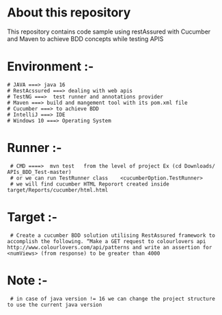 # **About this repository**
This repository contains code sample using restAssured with Cucumber and Maven  to achieve BDD concepts while testing APIS 

  # **Environment :-** 


    # JAVA ===> java 16 
    # RestAcssured ===> dealing with web apis 
    # TestNG ===>  test runner and annotations provider 
    # Maven ===> build and mangement tool with its pom.xml file 
    # Cucumber ===> to achieve BDD
    # IntelliJ ===> IDE
    # Windows 10 ===> Operating System 
  
  
  
  # **Runner** :- 
  
     # CMD ====>  mvn test   from the level of project Ex (cd Downloads/ APIs_BDD_Test-master)
     # or we can run TestRunner class    <cucumberOption.TestRunner>
     # we will find cucumber HTML Reporort created inside target/Reports/cucumber/html.html

  # **Target** :- 
  
     # Create a cucumber BDD solution utilising RestAssured framework to accomplish the following. “Make a GET request to colourlovers api http://www.colourlovers.com/api/patterns and write an assertion for <numViews> (from response) to be greater than 4000
     
     
   # **Note** :- 
     
     # in case of java version != 16 we can change the project structure to use the current java version 


     
  




